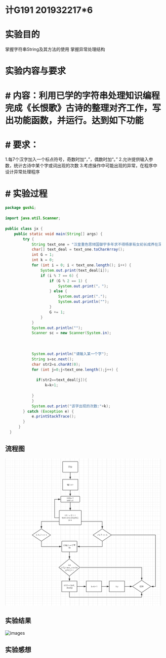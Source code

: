 # 计G191 201932217*6
# 实验目的
掌握字符串String及其方法的使用
掌握异常处理结构
# 实验内容与要求
# # 内容：利用已学的字符串处理知识编程完成《长恨歌》古诗的整理对齐工作，写出功能函数，并运行。达到如下功能
# # 要求：
1.每7个汉字加入一个标点符号，奇数时加“，”，偶数时加“。”
2.允许提供输入参数，统计古诗中某个字或词出现的次数
3.考虑操作中可能出现的异常，在程序中设计异常处理程序
# # 实验过程
```java
package gushi;

import java.util.Scanner;

public class jx {
    public static void main(String[] args) {
        try {
            String text_one = "汉皇重色思倾国御宇多年求不得杨家有女初长成养在深闺人未识天生丽质难自弃一朝选在君王侧回眸一笑百媚生六宫粉黛无颜色春寒赐浴华清池温泉水滑洗凝脂侍儿扶起娇无力始是新承恩泽时云鬓花颜金步摇芙蓉帐暖度春宵春宵苦短日高起从此君王不早朝承欢侍宴无闲暇春从春游夜专夜后宫佳丽三千人三千宠爱在一身金屋妆成娇侍夜玉楼宴罢醉和春姊妹弟兄皆列土可怜光彩生门户遂令天下父母心不重生男重生女骊宫高处入青云仙乐风飘处处闻缓歌慢舞凝丝竹尽日君王看不足渔阳鼙鼓动地来惊破霓裳羽衣曲九重城阙烟尘生千乘万骑西南行 ";
            char[] text_deal = text_one.toCharArray();
            int G = 1;
            int k = 0;
            for (int i = 0; i < text_one.length(); i++) {
                System.out.print(text_deal[i]);
                if (i % 7 == 6) {
                    if (G % 2 == 1) {
                        System.out.print("，");
                    } else {
                        System.out.print(".");
                        System.out.println("");
                    }
                    G += 1;
                }
            }
            System.out.println("");
            Scanner sc = new Scanner(System.in);

        
           
            System.out.println("请输入某一个字");
            String s=sc.next();
            char str2=s.charAt(0);
            for (int j=0;j<text_one.length();j++) {
            	
              if(str2==text_deal[j]){
            	  k=k+1;
              
            }
            }
            System.out.print("该字出现的次数:"+k);
        } catch (Exception e) {
            e.printStackTrace();
        }
      }
  }
  ```
  ## 流程图
  ![images](https://github.com/Jingyongxin/Java4/blob/master/流程图.png)
  ## 实验结果
  ![images]()
  ## 实验感想
